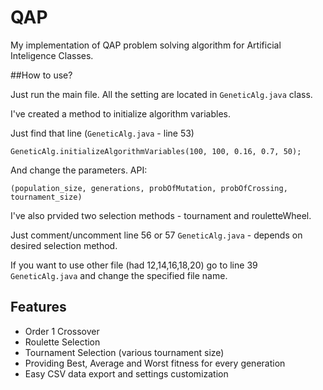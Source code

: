 # QAP

My implementation of QAP problem solving algorithm for Artificial Inteligence Classes.

##How to use?

Just run the main file. All the setting are located in `GeneticAlg.java` class. 

I've created a method to initialize algorithm variables.

Just find that line (`GeneticAlg.java` - line 53)

`GeneticAlg.initializeAlgorithmVariables(100, 100, 0.16, 0.7, 50);`

And change the parameters. API:

`(population_size, generations, probOfMutation, probOfCrossing, tournament_size)`

I've also prvided two selection methods - tournament and rouletteWheel. 

Just comment/uncomment line 56 or 57 `GeneticAlg.java` - depends on desired selection method.

If you want to use other file (had 12,14,16,18,20) go to line 39 `GeneticAlg.java` and change the specified file name.

## Features
 
- Order 1 Crossover
- Roulette Selection
- Tournament Selection (various tournament size)
- Providing Best, Average and Worst fitness for every generation
- Easy CSV data export and settings customization
